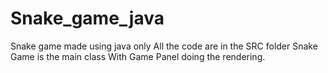 # Snake_game_java
Snake game made using java only 
All the code are in the SRC folder 
Snake Game  is the main class 
With Game Panel doing the rendering.
